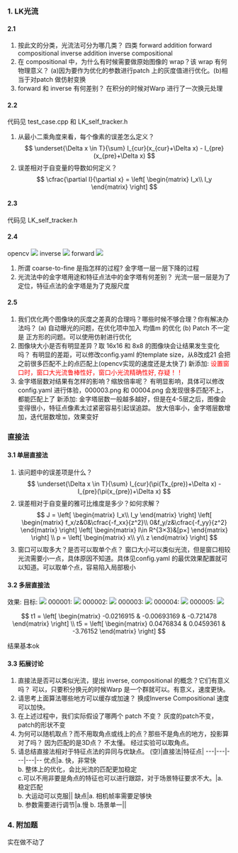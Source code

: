 <!--
 * @Author: Liu Weilong
 * @Date: 2021-02-27 22:14:40
 * @LastEditors: Liu Weilong
 * @LastEditTime: 2021-03-06 21:04:32
 * @Description: 
-->
### 1. LK光流
#### 2.1
1. 按此文的分类，光流法可分为哪几类？
   四类 forward addition forward compositional inverse addition inverse compositional
2. 在 compositional 中，为什么有时候需要做原始图像的 wrap？该 wrap 有何物理意义？
   (a)因为要作为优化的参数进行patch 上的灰度值进行优化。(b)相当于对patch 做仿射变换 
3. forward 和 inverse 有何差别？
   在积分的时候对Warp 进行了一次换元处理
#### 2.2
代码见 test_case.cpp 和 LK_self_tracker.h
1. 从最小二乘角度来看，每个像素的误差怎么定义？
   $$
    \underset{\Delta x \in T}{\sum} I_{cur}(x_{cur}+\Delta x) - I_{pre}(x_{pre}+\Delta x)
   $$
2. 误差相对于自变量的导数如何定义？
   $$
    \cfrac{\partial I}{\partial x} = \left[
        \begin{matrix}
            I_x\\
            I_y
        \end{matrix}
        \right]
   $$
#### 2.3
代码见 LK_self_tracker.h
#### 2.4
opencv 
![](./pic/cv_tracker.png)
inverse
![](./pic/inverse_tracker.png)
forward
![](./pic/forward_tracker.png)
1. 所谓 coarse-to-fine 是指怎样的过程?
   金字塔一层一层下降的过程
2. 光流法中的金字塔用途和特征点法中的金字塔有何差别？
   光流一层一层是为了定位，特征点法的金字塔是为了克服尺度

#### 2.5
1. 我们优化两个图像块的灰度之差真的合理吗？哪些时候不够合理？你有解决办法吗？
   (a) 自动曝光的问题，在优化项中加入 均值m 的优化
   (b) Patch 不一定是 正方形的问题。可以使用仿射进行优化
2. 图像块大小是否有明显差异？取 16x16 和 8x8 的图像块会让结果发生变化吗？
   有明显的差距，可以修改config.yaml 的template size，从8改成21 会把之前很多匹配不上的点匹配上(opencv实现的速度还是太快了)
   新添加:
   <font color ="Red">设置窗口时，窗口大光流鲁棒性好，窗口小光流精确性好, 存疑！！</font>
3. 金字塔层数对结果有怎样的影响？缩放倍率呢？
   有明显影响，具体可以修改config.yaml 进行体验，000003.png 和 00004.png 会发现很多匹配不上，都能匹配上了
   新添加:
   金字塔层数一般越多越好，但是在4-5层之后，图像会变得很小，特征点像素太过紧密容易引起误追踪。
放大倍率小，金字塔层数增加，迭代层数增加，效果变好

### 直接法 
#### 3.1 单层直接法
1. 该问题中的误差项是什么？
    $$
    \underset{\Delta x \in T}{\sum} I_{cur}(\pi(Tx_{pre})+\Delta x) - I_{pre}(\pi(x_{pre})+\Delta x)
   $$
2. 误差相对于自变量的雅可比维度是多少？如何求解？
   $$
    J = \left[
        \begin{matrix}
            I_x\\
            I_y
        \end{matrix}
        \right]
        \left[
        \begin{matrix}
            f_x/z&0&\cfrac{-f_xx}{z^2}\\
            0&f_y/z&\cfrac{-f_yy}{z^2}
        \end{matrix}
        \right]
        \left[
        \begin{matrix}
            I\in R^{3×3}&[p×]
        \end{matrix}
        \right]
        \\
        p =         
        \left[
        \begin{matrix}
            x\\
            y\\
            z
        \end{matrix}
        \right]
   $$
3. 窗口可以取多大？是否可以取单个点？
   窗口大小可以类似光流，但是窗口相较光流需要小一点，具体原因不知道。具体见config.yaml 的最优效果配置就可以知道。可以取单个点，容易陷入局部极小

#### 3.2 多层直接法
效果:
目标:
![](./pic/origin.png)
000001:
![](./pic/000001.png)
000002:
![](./pic/000002.png)
000003:
![](./pic/000003.png)
000004:
![](./pic/000004.png)
000005:
![](./pic/000005.png)

$$ 
    t1 = \left[
        \begin{matrix}
            -0.0216915 & -0.00693169 &  -0.721478
        \end{matrix}
        \right]
        \\
    t5 = \left[
        \begin{matrix}
            0.0476834 & 0.0459361 & -3.76152
        \end{matrix}
        \right]
$$

结果基本ok

#### 3.3 拓展讨论
1. 直接法是否可以类似光流，提出 inverse, compositional 的概念？它们有意义吗？
   可以，只要积分换元的时候Warp 是一个群就可以。有意义，速度更快。
2. 请思考上面算法哪些地方可以缓存或加速？
   换成Inverse Compositional 速度可以加快。
3. 在上述过程中，我们实际假设了哪两个 patch 不变？
   灰度的patch不变，patch的形状不变
4. 为何可以随机取点？而不用取角点或线上的点？那些不是角点的地方，投影算对了吗？
   因为匹配的是3D点？ 不太懂。
   经过实验可以取角点。
5. 请总结直接法相对于特征点法的异同与优缺点。
    (空)|直接法|特征点|
   ---|---|---|---|--
   优点|a. 快，非常快<br>b. 整体上的优化，会比光流的匹配更加稳定<br>c.可以不用非要是角点的特征也可以进行跟踪，对于场景特征要求不大。|a. 稳定匹配<br>b. 大运动可以克服||
   缺点|a. 相机帧率需要足够快<br>b. 参数需要进行调节|a.慢 b. 场景单一||

### 4. 附加题
实在做不动了